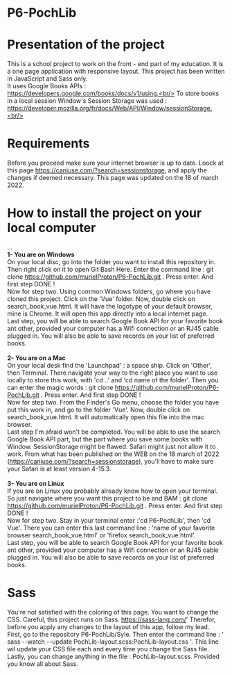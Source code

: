 # P6-PochLib
# Presentation of the project
This is a school project to work on the front - end part of my education. It is a one page application with responsive layout.
This project has been written in JavaScript and Sass only.<br/>
It uses Google Books APIs : https://developers.google.com/books/docs/v1/using.<br/>
To store books in a local session Window's Session Storage was used : https://developer.mozilla.org/fr/docs/Web/API/Window/sessionStorage.<br/>
# Requirements
Before you proceed make sure your internet browser is up to date. Loock at this page https://caniuse.com/?search=sessionstorage, and apply the changes if deemed necessary. This page was updated on the 18 of march 2022.<br/>
# How to install the project on your local computer
...
<br/>**1- You are on Windows**<br/>
On your local disc, go into the folder you want to install this repository in. Then right click on it to open Git Bash Here.
Enter the command line : git clone https://github.com/murielProton/P6-PochLib.git . Press enter. And first step DONE !<br/>
Now for step two. Using common Windows folders, go where you have cloned this project. Click on the 'Vue' folder. Now, double click on search_book_vue.html. It will have the logotype of your default browser, mine is Chrome. It will open this app directly into a local internet page. <br/>
Last step, you will be able to search Google Book API for your favorite book ant other, provided your computer has a Wifi connection or an RJ45 cable plugged in. You will also be able to save records on your list of preferred books.<br/>
<br/>**2- You are on a Mac**<br/>
On your local desk find the 'Launchpad' : a space ship. Click on 'Other', then Terminal. There navigate your way to the right place you want to use locally to store this work, with 'cd ..' and 'cd name of the folder'. Then you can enter the magic words : git clone https://github.com/murielProton/P6-PochLib.git . Press enter. And first step DONE !<br/>
Now for step two. From the Finder's Go menu, choose the folder you have put this work in, and go to the folder 'Vue'. Now, double click on search_book_vue.html. It will automatically open this file into the mac browser.<br/>
Last step I'm afraid won't be completed. You will be able to use the search Google Book API part, but the part where you save some books with Window. SessionStorage might be flawed. Safari might just not allow it to work. From what has been published on the WEB on the 18 march of 2022 (https://caniuse.com/?search=sessionstorage), you'll have to make sure your Safari is at least version 4-15.3.<br/>
<br/>**3- You are on Linux**<br/>
If you are on Linux you probably already know how to open your terminal. So just navigate where you want this project to be and BAM : git clone https://github.com/murielProton/P6-PochLib.git . Press enter. And first step DONE !<br/>
Now for step two. Stay in your terminal enter :'cd P6-PochLib', then 'cd Vue'. There you can enter this last command line : 'name of your favorite browser search_book_vue.html' or 'firefox search_book_vue.html'.<br/>
Last step, you will be able to search Google Book API for your favorite book ant other, provided your computer has a Wifi connection or an RJ45 cable plugged in. You will also be able to save records on your list of preferred books.<br/>
# Sass
You're not satisfied with the coloring of this page. You want to change the CSS. Careful, this project runs on Sass. https://sass-lang.com/' Therefor, before you apply any changes to the layout of this app, follow my lead.<br/>
First, go to the repository P6-PochLib/Syle. Then enter the command line : ' sass --watch --update PochLib-layout.scss:PochLib-layout.css '. This line wil update your CSS file each and every time you change the Sass file.<br/>
Lastly, you can change anything in the file : PochLib-layout.scss. Provided you know all about Sass.<br/>


